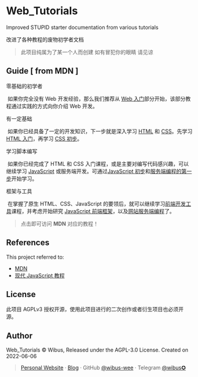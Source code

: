 # Web_Tutorials
Improved STUPID starter documentation from various tutorials

改进了各种教程的废物初学者文档

> 此项目纯属为了某一个人而创建 如有冒犯你的眼睛 请见谅

## Guide [ from MDN ]

零基础的初学者

​	如果你完全没有 Web 开发经验，那么我们推荐从 [Web 入门](https://developer.mozilla.org/zh-CN/docs/Learn/Getting_started_with_the_web)部分开始，该部分教程通过实践的方式向你介绍 Web 开发。

有一定基础

​	如果你已经具备了一定的开发知识，下一步就是深入学习 [HTML](https://developer.mozilla.org/zh-CN/docs/Glossary/HTML) 和 [CSS](https://developer.mozilla.org/zh-CN/docs/Glossary/CSS)。先学习 [HTML 入门](https://developer.mozilla.org/zh-CN/docs/Learn/HTML/Introduction_to_HTML)，再学习 [CSS 初步](https://developer.mozilla.org/zh-CN/docs/Learn/CSS/First_steps)。

学习脚本编写

​	如果你已经完成了 HTML 和 CSS 入门课程，或是主要对编写代码感兴趣，可以继续学习 [JavaScript](https://developer.mozilla.org/zh-CN/docs/Glossary/JavaScript) 或服务端开发。可通过[JavaScript 初步](https://developer.mozilla.org/zh-CN/docs/Learn/JavaScript/First_steps)和[服务端编程的第一步](https://developer.mozilla.org/zh-CN/docs/learn/Server-side/First_steps)开始学习。

框架与工具

​	在掌握了原生 HTML、CSS、JavaScript 的要领后，就可以继续学习[前端开发工具](https://developer.mozilla.org/zh-CN/docs/Learn/Tools_and_testing/Understanding_client-side_tools)课程，并考虑开始研究 [JavaScript 前端框架](https://developer.mozilla.org/zh-CN/docs/Learn/Tools_and_testing/Client-side_JavaScript_frameworks)，以及[网站服务端编程](https://developer.mozilla.org/zh-CN/docs/learn/Server-side)了。

> 点击即可访问 **MDN** 对应的教程！

## References

This project referred to: 

- [MDN](https://developer.mozilla.org/zh-CN/)
- [现代 JavaScript 教程](https://zh.javascript.info/)

## License

此项目 AGPLv3 授权开源，使用此项目进行的二次创作或者衍生项目也必须开源。

## Author

Web_Tutorials © Wibus, Released under the AGPL-3.0 License. Created on 2022-06-06

> [Personal Website](http://iucky.cn/) · [Blog](https://blog.iucky.cn/) · GitHub [@wibus-wee](https://github.com/wibus-wee/) · Telegram [@wibus✪](https://t.me/wibus_wee)
